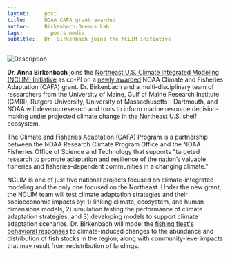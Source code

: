 ```yaml
---
layout:     post
title:      NOAA CAFA grant awarded
author:     Birkenbach-Oremus Lab
tags: 		  posts media
subtitle:  	Dr. Birkenbach joins the NCLIM initiative
---
```

<!-- Start Writing Below in Markdown -->
![Description](http://birkenbach-oremus-lab.github.io/website/img/posts/2024-08-14-1.png)

**Dr. Anna Birkenbach** joins the [Northeast U.S. Climate Integrated Modeling (NCLIM) Initiative](https://gmri.org/projects/northeast-climate-integrated-modeling-nclim/) as co-PI on a [newly awarded](https://cpo.noaa.gov/funded_projects/nclim-2-northeast-u-s-climate-integrated-modeling-initiative-to-meet-ocean-decision-challenges/) NOAA Climate and Fisheries Adaptation (CAFA) grant. Dr. Birkenbach and a multi-disciplinary team of researchers from the University of Maine, Gulf of Maine Research Institute (GMRI), Rutgers University, University of Massachusetts - Dartmouth, and NOAA will develop research and tools to inform marine resource decision-making under projected climate change in the Northeast U.S. shelf ecosystem. 

The Climate and Fisheries Adaptation (CAFA) Program is a partnership between the NOAA Research Climate Program Office and the NOAA Fisheries Office of Science and Technology that supports "targeted research to promote adaptation and resilience of the nation’s valuable fisheries and fisheries-dependent communities in a changing climate."

NCLIM is one of just five national projects focused on climate-integrated modeling and the only one focused on the Northeast. Under the new grant, the NCLIM team will test climate adaptation strategies and their socioeconomic impacts by: 1) linking climate, ecosystem, and human dimensions models, 2) simulation testing the performance of climate adaptation strategies, and 3) developing models to support climate adaptation scenarios. Dr. Birkenbach will model the [fishing fleet's behavioral responses](https://www.journals.uchicago.edu/doi/10.1086/727356) to climate-induced changes to the abundance and distribution of fish stocks in the region, along with community-level impacts that may result from redistribution of landings.

